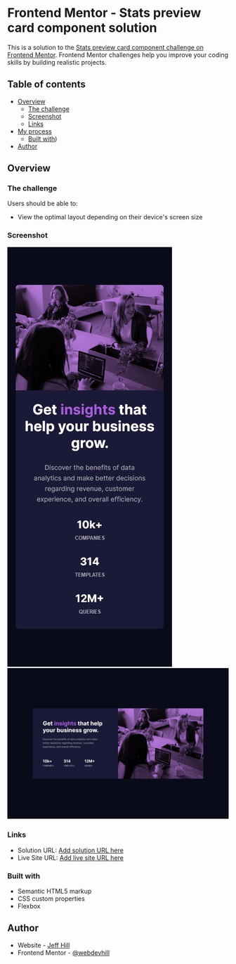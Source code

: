 # Frontend Mentor - Stats preview card component solution

This is a solution to the [Stats preview card component challenge on Frontend Mentor](https://www.frontendmentor.io/challenges/stats-preview-card-component-8JqbgoU62). Frontend Mentor challenges help you improve your coding skills by building realistic projects.

## Table of contents

- [Overview](#overview)
  - [The challenge](#the-challenge)
  - [Screenshot](#screenshot)
  - [Links](#links)
- [My process](#my-process)
  - [Built with](#built-with))
- [Author](#author)

## Overview

### The challenge

Users should be able to:

- View the optimal layout depending on their device's screen size

### Screenshot

![](./images/preview%20card%20component-375px.jpg)
![](./images/preview%20card%20component-1440px.jpg)

### Links

- Solution URL: [Add solution URL here](https://your-solution-url.com)
- Live Site URL: [Add live site URL here](https://your-live-site-url.com)

### Built with

- Semantic HTML5 markup
- CSS custom properties
- Flexbox

## Author

- Website - [Jeff Hill](https://jeffhill.io/)
- Frontend Mentor - [@webdevhill](https://www.frontendmentor.io/profile/webdevhill)
